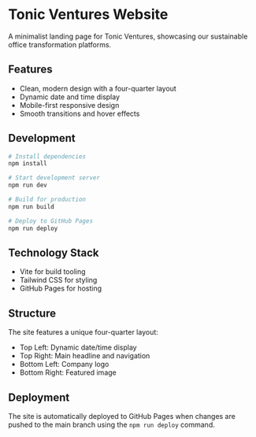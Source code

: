 # Tonic Ventures Website

A minimalist landing page for Tonic Ventures, showcasing our sustainable office transformation platforms.

## Features

- Clean, modern design with a four-quarter layout
- Dynamic date and time display
- Mobile-first responsive design
- Smooth transitions and hover effects

## Development

```bash
# Install dependencies
npm install

# Start development server
npm run dev

# Build for production
npm run build

# Deploy to GitHub Pages
npm run deploy
```

## Technology Stack

- Vite for build tooling
- Tailwind CSS for styling
- GitHub Pages for hosting

## Structure

The site features a unique four-quarter layout:
- Top Left: Dynamic date/time display
- Top Right: Main headline and navigation
- Bottom Left: Company logo
- Bottom Right: Featured image

## Deployment

The site is automatically deployed to GitHub Pages when changes are pushed to the main branch using the `npm run deploy` command.
